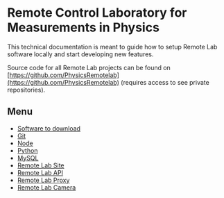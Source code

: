# Remote Control Laboratory for Measurements in Physics

This technical documentation is meant to guide how to setup Remote Lab software locally and start developing new features.

Source code for all Remote Lab projects can be found on [https://github.com/PhysicsRemotelab](https://github.com/PhysicsRemotelab) (requires access to see private repositories).

## Menu
- [Software to download](https://physicsremotelab.github.io/documentation/software)
- [Git](https://physicsremotelab.github.io/documentation/git)
- [Node](https://physicsremotelab.github.io/documentation/node)
- [Python](https://physicsremotelab.github.io/documentation/python)
- [MySQL](https://physicsremotelab.github.io/documentation/mysql)
- [Remote Lab Site](https://physicsremotelab.github.io/documentation/rlab-site)
- [Remote Lab API](https://physicsremotelab.github.io/documentation/rlab-api)
- [Remote Lab Proxy](https://physicsremotelab.github.io/documentation/rlab-proxy)
- [Remote Lab Camera](https://physicsremotelab.github.io/documentation/rlab-cam)
